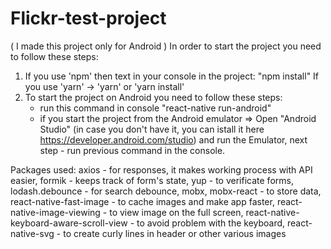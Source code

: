 # Flickr-test-project
( I made this project only for Android )
In order to start the project you need to follow these steps:

  1) If you use 'npm' then text in your console in the project: "npm install"
     If you use 'yarn' ->  'yarn' or 'yarn install'
  2) To start the project on Android you need to follow these steps: 
     - run this command in console "react-native run-android"
     - if you start the project from the Android emulator => 
     Open "Android Studio" (in case you don't have it, you can istall it here https://developer.android.com/studio) and run the Emulator, next step - run previous command in the console.
   
  Packages used: 
    axios - for responses, it makes working process with API easier,
    formik - keeps track of form's state,
    yup - to verificate forms,
    lodash.debounce - for search debounce,
    mobx, mobx-react - to store data,
    react-native-fast-image - to cache images and make app faster,
    react-native-image-viewing - to view image on the full screen,
    react-native-keyboard-aware-scroll-view - to avoid problem with the keyboard, 
    react-native-svg - to create curly lines in header or other various images
    